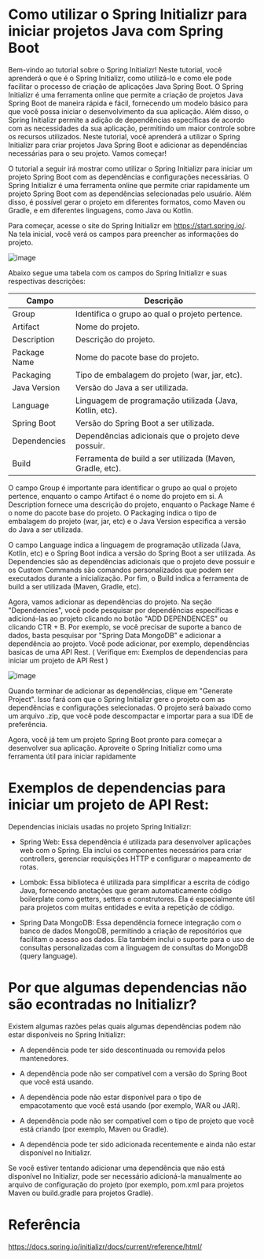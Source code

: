 # Como utilizar o Spring Initializr para iniciar projetos Java com Spring Boot

Bem-vindo ao tutorial sobre o Spring Initializr! Neste tutorial, você aprenderá o que é o Spring Initializr, como utilizá-lo e como ele pode facilitar o processo de criação de aplicações Java Spring Boot. O Spring Initializr é uma ferramenta online que permite a criação de projetos Java Spring Boot de maneira rápida e fácil, fornecendo um modelo básico para que você possa iniciar o desenvolvimento da sua aplicação. Além disso, o Spring Initializr permite a adição de dependências específicas de acordo com as necessidades da sua aplicação, permitindo um maior controle sobre os recursos utilizados. Neste tutorial, você aprenderá a utilizar o Spring Initializr para criar projetos Java Spring Boot e adicionar as dependências necessárias para o seu projeto. Vamos começar!

O tutorial a seguir irá mostrar como utilizar o Spring Initializr para iniciar um projeto Spring Boot com as dependências e configurações necessárias. O Spring Initializr é uma ferramenta online que permite criar rapidamente um projeto Spring Boot com as dependências selecionadas pelo usuário. Além disso, é possível gerar o projeto em diferentes formatos, como Maven ou Gradle, e em diferentes linguagens, como Java ou Kotlin.

Para começar, acesse o site do Spring Initializr em https://start.spring.io/. Na tela inicial, você verá os campos para preencher as informações do projeto.

![image](https://user-images.githubusercontent.com/38250160/209449924-84d509a1-485c-40b5-a890-514a2ad685b2.png)


Abaixo segue uma tabela com os campos do Spring Initializr e suas respectivas descrições:

| Campo                | Descrição                                     |
| -------------------- | ----------------------------------------------| 
|Group	               | Identifica o grupo ao qual o projeto pertence.|
|Artifact              | Nome do projeto.                              |
|Description           | Descrição do projeto.                         |
|Package Name	         | Nome do pacote base do projeto.               |
|Packaging	           | Tipo de embalagem do projeto (war, jar, etc). |
|Java Version	         | Versão do Java a ser utilizada.               |
|Language	             | Linguagem de programação utilizada (Java, Kotlin, etc).  |
|Spring Boot           | Versão do Spring Boot a ser utilizada.                   |
|Dependencies	         | Dependências adicionais que o projeto deve possuir.      |
|Build	               | Ferramenta de build a ser utilizada (Maven, Gradle, etc).|


O campo Group é importante para identificar o grupo ao qual o projeto pertence, enquanto o campo Artifact é o nome do projeto em si. A Description fornece uma descrição do projeto, enquanto o Package Name é o nome do pacote base do projeto. O Packaging indica o tipo de embalagem do projeto (war, jar, etc) e o Java Version especifica a versão do Java a ser utilizada.

O campo Language indica a linguagem de programação utilizada (Java, Kotlin, etc) e o Spring Boot indica a versão do Spring Boot a ser utilizada. As Dependencies são as dependências adicionais que o projeto deve possuir e os Custom Commands são comandos personalizados que podem ser executados durante a inicialização. Por fim, o Build indica a ferramenta de build a ser utilizada (Maven, Gradle, etc).

Agora, vamos adicionar as dependências do projeto. Na seção "Dependencies", você pode pesquisar por dependências específicas e adicioná-las ao projeto clicando no botão "ADD DEPENDENCES" ou clicando CTR + B. Por exemplo, se você precisar de suporte a banco de dados, basta pesquisar por "Spring Data MongoDB" e adicionar a dependência ao projeto. Você pode adicionar, por exemplo, dependências basicas de uma API Rest. ( Verifique em:  Exemplos de dependencias para iniciar um projeto de API Rest )

![image](https://user-images.githubusercontent.com/38250160/209450526-78ba5e2f-578d-4aa3-9bea-1b61cc0d2b50.png)


Quando terminar de adicionar as dependências, clique em "Generate Project". Isso fará com que o Spring Initializr gere o projeto com as dependências e configurações selecionadas. O projeto será baixado como um arquivo .zip, que você pode descompactar e importar para a sua IDE de preferência.

Agora, você já tem um projeto Spring Boot pronto para começar a desenvolver sua aplicação. Aproveite o Spring Initializr como uma ferramenta útil para iniciar rapidamente

# Exemplos de dependencias para iniciar um projeto de API Rest:

Dependencias iniciais usadas no projeto Spring Initializr:

- Spring Web: Essa dependência é utilizada para desenvolver aplicações web com o Spring. Ela inclui os componentes necessários para criar controllers, gerenciar requisições HTTP e configurar o mapeamento de rotas.

- Lombok: Essa biblioteca é utilizada para simplificar a escrita de código Java, fornecendo anotações que geram automaticamente código boilerplate como getters, setters e construtores. Ela é especialmente útil para projetos com muitas entidades e evita a repetição de código.

- Spring Data MongoDB: Essa dependência fornece integração com o banco de dados MongoDB, permitindo a criação de repositórios que facilitam o acesso aos dados. Ela também inclui o suporte para o uso de consultas personalizadas com a linguagem de consultas do MongoDB (query language).


# Por que algumas dependencias não são econtradas no Initializr? 

Existem algumas razões pelas quais algumas dependências podem não estar disponíveis no Spring Initializr:

- A dependência pode ter sido descontinuada ou removida pelos mantenedores.

- A dependência pode não ser compatível com a versão do Spring Boot que você está usando.

- A dependência pode não estar disponível para o tipo de empacotamento que você está usando (por exemplo, WAR ou JAR).

- A dependência pode não ser compatível com o tipo de projeto que você está criando (por exemplo, Maven ou Gradle).

- A dependência pode ter sido adicionada recentemente e ainda não estar disponível no Initializr.

Se você estiver tentando adicionar uma dependência que não está disponível no Initializr, pode ser necessário adicioná-la manualmente ao arquivo de configuração do projeto (por exemplo, pom.xml para projetos Maven ou build.gradle para projetos Gradle).




# Referência 

https://docs.spring.io/initializr/docs/current/reference/html/
